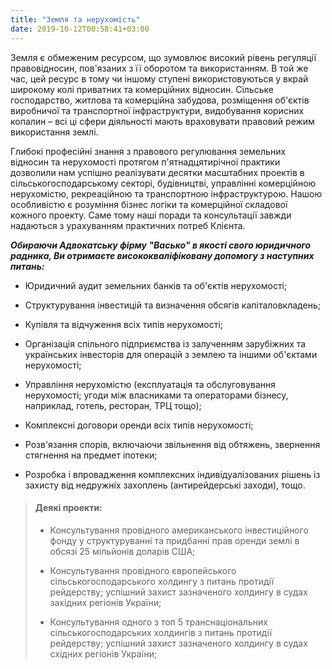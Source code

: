 ```yaml
---
title: "Земля та нерухомість"
date: 2019-10-12T00:58:41+03:00
---
```


Земля є обмеженим ресурсом, що зумовлює високий рівень регуляції правовідносин, пов'язаних з її оборотом та використанням. В той же час, цей ресурс в тому чи іншому ступені використовуються у вкрай широкому колі приватних та комерційних відносин. Сільське господарство, житлова та комерційна забудова, розміщення об'єктів виробничої та транспортної інфраструктури, видобування корисних копалин – всі ці сфери діяльності мають враховувати правовий режим використання землі.

Глибокі професійні знання з правового регулювання земельних відносин та нерухомості протягом п'ятнадцятирічної практики дозволили нам успішно реалізувати десятки масштабних проектів в сільськогосподарському секторі, будівництві, управлінні комерційною нерухомістю, рекреаційною та транспортною інфраструктурою. Нашою особливістю є розуміння бізнес логіки та комерційної складової кожного проекту. Саме тому наші поради та консультації завжди надаються з урахуванням практичних потреб Клієнта.  

***Обираючи Адвокатську фірму "Васько" в якості свого юридичного радника, Ви отримаєте висококваліфіковану допомогу з наступних питань:***

- Юридичний аудит земельних банків та об'єктів нерухомості;

- Структурування інвестицій та визначення обсягів капіталовкладень;

- Купівля та відчуження всіх типів нерухомості;

- Організація спільного підприємства із залученням зарубіжних та українських інвесторів для операцій з землею та іншими об'єктами нерухомості;

- Управління нерухомістю (експлуатація та обслуговування нерухомості; угоди між власниками та операторами бізнесу, наприклад, готель, ресторан, ТРЦ тощо);

- Комплексні договори оренди всіх типів нерухомості;

- Розв'язання спорів, включаючи звільнення від обтяжень, звернення стягнення на предмет іпотеки;

- Розробка і впровадження комплексних індивідуалізованих рішень із захисту від недружніх захоплень (антирейдерські заходи), тощо.

> #### Деякі проекти:
>
> - Консультування провідного американського інвестиційного фонду у структуруванні та придбанні прав оренди землі в обсязі 25 мільйонів доларів США;
>
> - Консультування провідного європейського сільськогосподарського холдингу з питань протидії рейдерству; успішний захист зазначеного холдингу в судах західних регіонів України;
>
> - Консультування одного з топ 5 транснаціональних сільськогосподарських холдингів з питань протидії рейдерству; успішний захист зазначеного холдингу в судах східних регіонів України;
